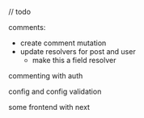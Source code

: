 // todo

comments:
- create comment mutation
- update resolvers for post and user
	- make this a field resolver

commenting with auth

config and config validation

some frontend with next


